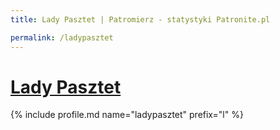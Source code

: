 ```yaml
---
title: Lady Pasztet | Patromierz - statystyki Patronite.pl

permalink: /ladypasztet
---
```


# [Lady Pasztet](https://patronite.pl/ladypasztet)

{% include profile.md name="ladypasztet" prefix="l" %}
